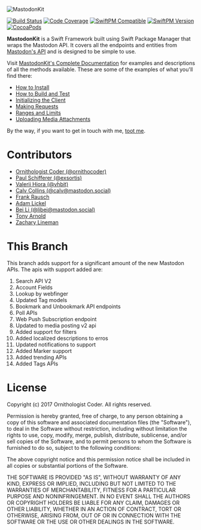 ![MastodonKit](https://cloud.githubusercontent.com/assets/19753339/26019845/f64df19a-3778-11e7-8482-e09e187f3923.png)

[![Build Status](https://travis-ci.org/MastodonKit/MastodonKit.svg?branch=master)](https://travis-ci.org/MastodonKit/MastodonKit)
[![Code Coverage](http://codecov.io/github/MastodonKit/MastodonKit/branch/master/graphs/badge.svg)](http://codecov.io/github/MastodonKit/MastodonKit)
[![SwiftPM Compatible](https://img.shields.io/badge/Swift_Package_Manager-compatible-brightgreen.svg)](https://github.com/apple/swift-package-manager)
[![SwiftPM Version](https://img.shields.io/github/release/MastodonKit/MastodonKit.svg?colorB=brightgreen)](https://github.com/MastodonKit/MastodonKit/releases)
[![CocoaPods](https://img.shields.io/cocoapods/v/MastodonKit.svg?colorB=brightgreen)](https://github.com/MastodonKit/MastodonKit)

**MastodonKit** is a Swift Framework built using Swift Package Manager that wraps the Mastodon API. It covers all the endpoints and entities from [Mastodon's API](https://github.com/tootsuite/documentation/blob/master/Using-the-API/API.md) and is designed to be simple to use.

Visit [MastodonKit's Complete Documentation](https://mastodonkit.github.io/MastodonKit) for examples and descriptions of all the methods available. These are some of the examples of what you'll find there:

* [How to Install](https://mastodonkit.github.io/MastodonKit/docs/how-to-install.html)
* [How to Build and Test](https://mastodonkit.github.io/MastodonKit/docs/how-to-build-and-test.html)
* [Initializing the Client](https://mastodonkit.github.io/MastodonKit/docs/initializing-the-client.html)
* [Making Requests](https://mastodonkit.github.io/MastodonKit/docs/making-requests.html)
* [Ranges and Limits](https://mastodonkit.github.io/MastodonKit/docs/ranges-and-limits.html)
* [Uploading Media Attachments](https://mastodonkit.github.io/MastodonKit/docs/uploading-media-attachments.html)

By the way, if you want to get in touch with me, [toot me](https://mastodon.social/@otaviocc).

# Contributors

* [Ornithologist Coder (@ornithocoder)](https://mastodon.technology/@ornithocoder)
* [Paul Schifferer (@exsortis)](https://github.com/exsortis)
* [Valerii Hiora (@vhbit)](https://github.com/vhbit)
* [Calv Collins (@calv@mastodon.social)](https://github.com/calvcoll)
* [Frank Rausch](https://github.com/frankrausch)
* [Adam Lickel](https://github.com/lickel)
* [Bei Li (@libei@mastodon.social)](https://github.com/kylinroc)
* [Tony Arnold](https://github.com/tonyarnold)
* [Zachary Lineman](https://github.com/actuallzach)

# This Branch
This branch adds support for a significant amount of the new Mastodon APIs. The apis with support added are:
1. Search API V2
2. Account Fields
3. Lookup by webfinger
4. Updated Tag models
5. Bookmark and Unbookmark API endpoints
6. Poll APIs
7. Web Push Subscription endpoint
8. Updated to media posting v2 api
9. Added support for filters
10. Added localized descriptions to erros
11. Updated notifications to support 
12. Added Marker support
13. Added trending APIs
14. Added Tags APIs

# License

Copyright (c) 2017 Ornithologist Coder. All rights reserved.

Permission is hereby granted, free of charge, to any person obtaining a copy of this software and associated documentation files (the "Software"), to deal in the Software without restriction, including without limitation the rights to use, copy, modify, merge, publish, distribute, sublicense, and/or sell copies of the Software, and to permit persons to whom the Software is furnished to do so, subject to the following conditions:

The above copyright notice and this permission notice shall be included in all copies or substantial portions of the Software.

THE SOFTWARE IS PROVIDED "AS IS", WITHOUT WARRANTY OF ANY KIND, EXPRESS OR IMPLIED, INCLUDING BUT NOT LIMITED TO THE WARRANTIES OF MERCHANTABILITY, FITNESS FOR A PARTICULAR PURPOSE AND NONINFRINGEMENT. IN NO EVENT SHALL THE AUTHORS OR COPYRIGHT HOLDERS BE LIABLE FOR ANY CLAIM, DAMAGES OR OTHER LIABILITY, WHETHER IN AN ACTION OF CONTRACT, TORT OR OTHERWISE, ARISING FROM, OUT OF OR IN CONNECTION WITH THE SOFTWARE OR THE USE OR OTHER DEALINGS IN THE SOFTWARE.
